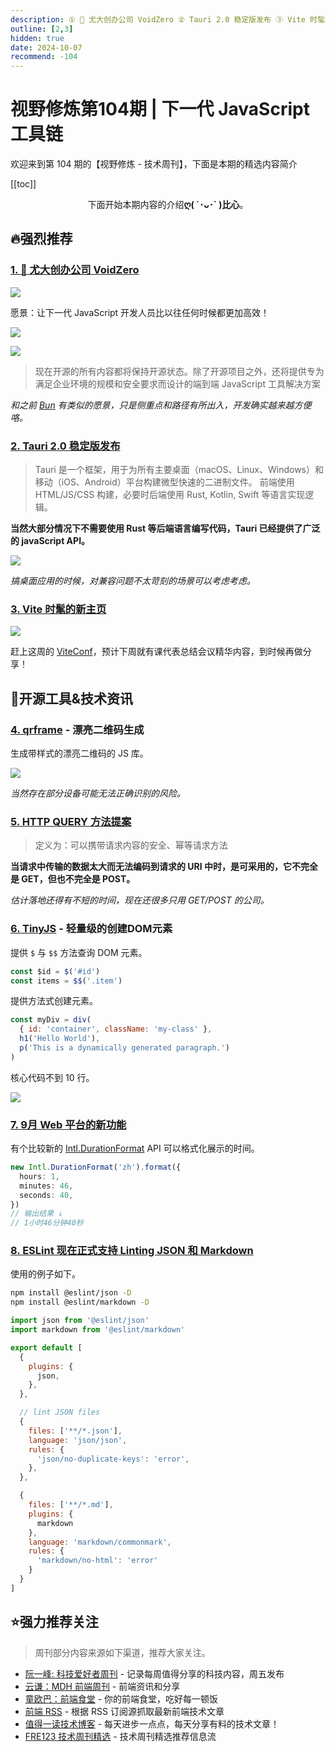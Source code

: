 ```yaml
---
description: ① 🐙 尤大创办公司 VoidZero ② Tauri 2.0 稳定版发布 ③ Vite 时髦的新主页 ④ qrframe - 漂亮二维码生成 ⑤ HTTP QUERY 方法提案 ⑥ TinyJS - 轻量级的创建DOM元素 ⑦ 9月 Web 平台的新功能 ⑧ ESLint 现在正式支持 Linting JSON 和 Markdown
outline: [2,3]
hidden: true
date: 2024-10-07
recommend: -104
---
```


# 视野修炼第104期 | 下一代 JavaScript 工具链

欢迎来到第 104 期的【视野修炼 - 技术周刊】，下面是本期的精选内容简介

[[toc]]

<center>

下面开始本期内容的介绍**ღ( ´･ᴗ･` )比心**。

</center>

## 🔥强烈推荐
### [1. 🐙 尤大创办公司 VoidZero](https://mp.weixin.qq.com/s/ckUvDAzBi1EQr0AufM6baA)
![](https://cdn.upyun.sugarat.top/mdImg/sugar/6d5680505a4776d9f5ecab02af195673)

愿景：让下一代 JavaScript 开发人员比以往任何时候都更加高效！

![](https://cdn.upyun.sugarat.top/mdImg/sugar/d30c30f4019c8520adbc6925bd36925f)

![](https://cdn.upyun.sugarat.top/mdImg/sugar/ef166c880b2501705aa3b25fb033d07f)

>现在开源的所有内容都将保持开源状态。除了开源项目之外，还将提供专为满足企业环境的规模和安全要求而设计的端到端 JavaScript 工具解决方案

*和之前 [Bun](https://bun.sh/) 有类似的愿景，只是侧重点和路径有所出入，开发确实越来越方便咯。*

### [2. Tauri 2.0 稳定版发布](https://mp.weixin.qq.com/s/hgqQjKp48NnLM6tOsI6VRA)
>Tauri 是一个框架，用于为所有主要桌面（macOS、Linux、Windows）和移动（iOS、Android）平台构建微型快速的二进制文件。
>前端使用 HTML/JS/CSS 构建，必要时后端使用 Rust, Kotlin, Swift 等语言实现逻辑。

**当然大部分情况下不需要使用 Rust 等后端语言编写代码，Tauri 已经提供了广泛的 javaScript API。**

![](https://cdn.upyun.sugarat.top/mdImg/sugar/e309087c28ddb38646cb07a7435cbeee)

*搞桌面应用的时候，对兼容问题不太苛刻的场景可以考虑考虑。*

### [3. Vite 时髦的新主页](https://cn.vite.dev/)

![](https://cdn.upyun.sugarat.top/mdImg/sugar/0b283a932c668eae3228242a8a0f64e1)

赶上这周的 [ViteConf](https://viteconf.org/)，预计下周就有课代表总结会议精华内容，到时候再做分享！

## 🔧开源工具&技术资讯
### [4. qrframe](https://github.com/zhengkyl/qrframe) - 漂亮二维码生成
生成带样式的漂亮二维码的 JS 库。

![](https://cdn.upyun.sugarat.top/mdImg/sugar/6b84e92c4896cca3fc0b2c5a06236447)

*当然存在部分设备可能无法正确识别的风险。*

### [5. HTTP QUERY 方法提案](https://www.ietf.org/archive/id/draft-ietf-httpbis-safe-method-w-body-05.html)
>定义为：可以携带请求内容的安全、幂等请求方法

**当请求中传输的数据太大而无法编码到请求的 URI 中时，是可采用的，它不完全是 GET，但也不完全是 POST。**

*估计落地还得有不短的时间，现在还很多只用 GET/POST 的公司。*

### [6. TinyJS](https://github.com/victorqribeiro/TinyJS/tree/master) - 轻量级的创建DOM元素
提供 `$` 与 `$$` 方法查询 DOM 元素。

```js   
const $id = $('#id')
const items = $$('.item')
```

提供方法式创建元素。

```js
const myDiv = div(
  { id: 'container', className: 'my-class' },
  h1('Hello World'),
  p('This is a dynamically generated paragraph.')
)
```

核心代码不到 10 行。

![](https://cdn.upyun.sugarat.top/mdImg/sugar/3eece906c7c9ddb61b2d5b52d9fdef03)

### [7. 9月 Web 平台的新功能](https://web.dev/blog/web-platform-09-2024)
有个比较新的 [Intl.DurationFormat](https://developer.mozilla.org/en-US/docs/Web/JavaScript/Reference/Global_Objects/Intl/DurationFormat#instance_methods) API 可以格式化展示的时间。

```ts
new Intl.DurationFormat('zh').format({
  hours: 1,
  minutes: 46,
  seconds: 40,
})
// 输出结果 ↓
// 1小时46分钟40秒
```

### [8. ESLint 现在正式支持 Linting JSON 和 Markdown](https://eslint.org/blog/2024/10/eslint-json-markdown-support/)

使用的例子如下。
```sh
npm install @eslint/json -D
npm install @eslint/markdown -D
```
```js
import json from '@eslint/json'
import markdown from '@eslint/markdown'

export default [
  {
    plugins: {
      json,
    },
  },

  // lint JSON files
  {
    files: ['**/*.json'],
    language: 'json/json',
    rules: {
      'json/no-duplicate-keys': 'error',
    },
  },

  {
    files: ['**/*.md'],
    plugins: {
      markdown
    },
    language: 'markdown/commonmark',
    rules: {
      'markdown/no-html': 'error'
    }
  }
]
```

## ⭐️强力推荐关注

> 周刊部分内容来源如下渠道，推荐大家关注。

- [阮一峰: 科技爱好者周刊](https://www.ruanyifeng.com/blog/archives.html) - 记录每周值得分享的科技内容，周五发布
- [云谦：MDH 前端周刊](https://sorrycc.com/mdh/) - 前端资讯和分享
- [童欧巴：前端食堂](https://github.com/Geekhyt/weekly) - 你的前端食堂，吃好每一顿饭
- [前端 RSS](https://fed.chanceyu.com/) - 根据 RSS 订阅源抓取最新前端技术文章
- [值得一读技术博客](https://daily-blog.chlinlearn.top/) - 每天进步一点点，每天分享有料的技术文章！
- [FRE123 技术周刊精选](https://www.fre321.com/weekly) - 技术周刊精选推荐信息流
